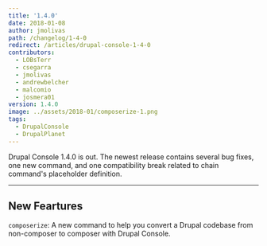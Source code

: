 ```yaml
---
title: '1.4.0'
date: 2018-01-08
author: jmolivas
path: /changelog/1-4-0
redirect: /articles/drupal-console-1-4-0
contributors:
  - LOBsTerr
  - csegarra
  - jmolivas
  - andrewbelcher
  - malcomio
  - josmera01
version: 1.4.0
image: ../assets/2018-01/composerize-1.png
tags:
  - DrupalConsole
  - DrupalPlanet
---
```


Drupal Console 1.4.0 is out. The newest release contains several bug fixes, one new command, and one compatibility break related to chain command's placeholder definition.

---

## New Feartures

`composerize`: A new command to help you convert a Drupal codebase from non-composer to composer with Drupal Console.
